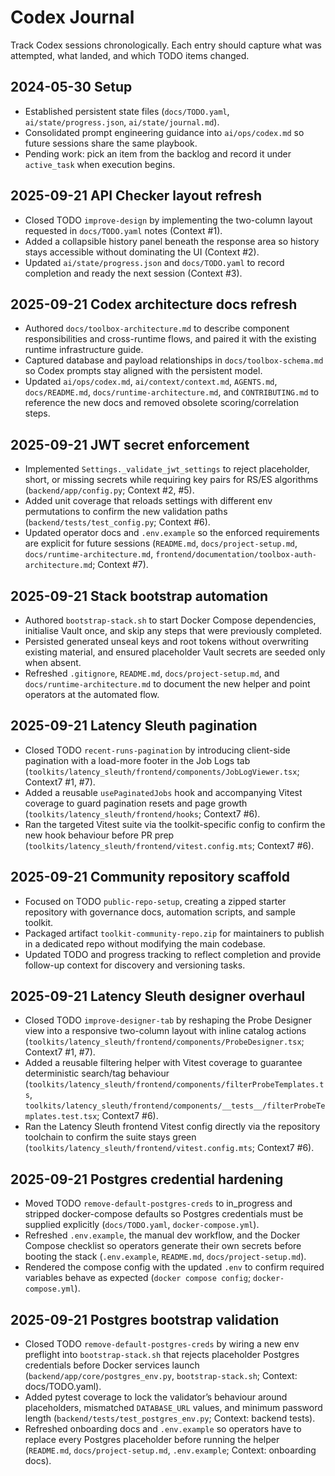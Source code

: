 # Codex Journal

Track Codex sessions chronologically. Each entry should capture what was attempted, what landed, and which TODO items changed.

## 2024-05-30 Setup
- Established persistent state files (`docs/TODO.yaml`, `ai/state/progress.json`, `ai/state/journal.md`).
- Consolidated prompt engineering guidance into `ai/ops/codex.md` so future sessions share the same playbook.
- Pending work: pick an item from the backlog and record it under `active_task` when execution begins.

## 2025-09-21 API Checker layout refresh
- Closed TODO `improve-design` by implementing the two-column layout requested in `docs/TODO.yaml` notes (Context #1).
- Added a collapsible history panel beneath the response area so history stays accessible without dominating the UI (Context #2).
- Updated `ai/state/progress.json` and `docs/TODO.yaml` to record completion and ready the next session (Context #3).

## 2025-09-21 Codex architecture docs refresh
- Authored `docs/toolbox-architecture.md` to describe component responsibilities and cross-runtime flows, and paired it with the existing runtime infrastructure guide.
- Captured database and payload relationships in `docs/toolbox-schema.md` so Codex prompts stay aligned with the persistent model.
- Updated `ai/ops/codex.md`, `ai/context/context.md`, `AGENTS.md`, `docs/README.md`, `docs/runtime-architecture.md`, and `CONTRIBUTING.md` to reference the new docs and removed obsolete scoring/correlation steps.

## 2025-09-21 JWT secret enforcement
- Implemented `Settings._validate_jwt_settings` to reject placeholder, short, or missing secrets while requiring key pairs for RS/ES algorithms (`backend/app/config.py`; Context #2, #5).
- Added unit coverage that reloads settings with different env permutations to confirm the new validation paths (`backend/tests/test_config.py`; Context #6).
- Updated operator docs and `.env.example` so the enforced requirements are explicit for future sessions (`README.md`, `docs/project-setup.md`, `docs/runtime-architecture.md`, `frontend/documentation/toolbox-auth-architecture.md`; Context #7).

## 2025-09-21 Stack bootstrap automation
- Authored `bootstrap-stack.sh` to start Docker Compose dependencies, initialise Vault once, and skip any steps that were previously completed.
- Persisted generated unseal keys and root tokens without overwriting existing material, and ensured placeholder Vault secrets are seeded only when absent.
- Refreshed `.gitignore`, `README.md`, `docs/project-setup.md`, and `docs/runtime-architecture.md` to document the new helper and point operators at the automated flow.

## 2025-09-21 Latency Sleuth pagination
- Closed TODO `recent-runs-pagination` by introducing client-side pagination with a load-more footer in the Job Logs tab (`toolkits/latency_sleuth/frontend/components/JobLogViewer.tsx`; Context7 #1, #7).
- Added a reusable `usePaginatedJobs` hook and accompanying Vitest coverage to guard pagination resets and page growth (`toolkits/latency_sleuth/frontend/hooks`; Context7 #6).
- Ran the targeted Vitest suite via the toolkit-specific config to confirm the new hook behaviour before PR prep (`toolkits/latency_sleuth/frontend/vitest.config.mts`; Context7 #6).

## 2025-09-21 Community repository scaffold
- Focused on TODO `public-repo-setup`, creating a zipped starter repository with governance docs, automation scripts, and sample toolkit.
- Packaged artifact `toolkit-community-repo.zip` for maintainers to publish in a dedicated repo without modifying the main codebase.
- Updated TODO and progress tracking to reflect completion and provide follow-up context for discovery and versioning tasks.

## 2025-09-21 Latency Sleuth designer overhaul
- Closed TODO `improve-designer-tab` by reshaping the Probe Designer view into a responsive two-column layout with inline catalog actions (`toolkits/latency_sleuth/frontend/components/ProbeDesigner.tsx`; Context7 #1, #7).
- Added a reusable filtering helper with Vitest coverage to guarantee deterministic search/tag behaviour (`toolkits/latency_sleuth/frontend/components/filterProbeTemplates.ts`, `toolkits/latency_sleuth/frontend/components/__tests__/filterProbeTemplates.test.tsx`; Context7 #6).
- Ran the Latency Sleuth frontend Vitest config directly via the repository toolchain to confirm the suite stays green (`toolkits/latency_sleuth/frontend/vitest.config.mts`; Context7 #6).

## 2025-09-21 Postgres credential hardening
- Moved TODO `remove-default-postgres-creds` to in_progress and stripped docker-compose defaults so Postgres credentials must be supplied explicitly (`docs/TODO.yaml`, `docker-compose.yml`).
- Refreshed `.env.example`, the manual dev workflow, and the Docker Compose checklist so operators generate their own secrets before booting the stack (`.env.example`, `README.md`, `docs/project-setup.md`).
- Rendered the compose config with the updated `.env` to confirm required variables behave as expected (`docker compose config`; `docker-compose.yml`).

## 2025-09-21 Postgres bootstrap validation
- Closed TODO `remove-default-postgres-creds` by wiring a new env preflight into `bootstrap-stack.sh` that rejects placeholder Postgres credentials before Docker services launch (`backend/app/core/postgres_env.py`, `bootstrap-stack.sh`; Context: docs/TODO.yaml).
- Added pytest coverage to lock the validator’s behaviour around placeholders, mismatched `DATABASE_URL` values, and minimum password length (`backend/tests/test_postgres_env.py`; Context: backend tests).
- Refreshed onboarding docs and `.env.example` so operators have to replace every Postgres placeholder before running the helper (`README.md`, `docs/project-setup.md`, `.env.example`; Context: onboarding docs).
